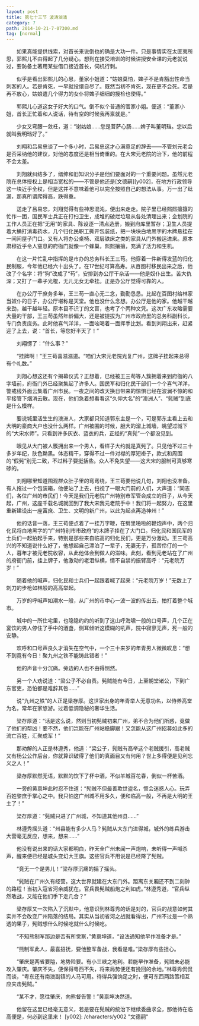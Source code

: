 ```yaml
---
layout: post
title: 第七十三节 波涛汹涌
category: 7
path: 2014-10-21-7-07300.md
tag: [normal]
---
```


　　如果真能提供线索，对首长来说倒也的确是大功一件。只是事情实在太匪夷所思，郭熙儿不由得起了几分疑心。想到在接受培训的时候讲授安全课的元老就说过，要防备土著用某些借口接近首长，伺机行刺。

　　似乎是看出郭熙儿的心思，董家小姐道：“姑娘莫怕，婢子不是肯豁出性命当刺客的人。若是肯死，一早就投缳自尽了。既然当初不肯死，现在更不会死。若是再不放心，姑娘遣几个得力的女仆将婢子细细的搜检也使得。”

　　郭熙儿心道这女子好大的口气。倒不似个普通的官家小姐。便道：“董家小姐，首长正忙着和人说话，待有空的时候我再禀就是。”

　　少女又弯腰一敛衽，道：“谢姑娘……您是菩萨心肠……婢子叫董明珰。您以后就叫我明珰好了。”

　　刘翔和吕易忠谈了一个多小时，吕易忠这才心满意足的辞去——不管刘元老会是否采纳他的建议，对他的态度还是相当倚重的。在大宋元老院的治下，他的前程不会太差。

　　刘翔就纠结多了，缙绅和旧知识分子是他们要面对的一个重要问题。虽然元老院在总体授权上是相当宽松的——不管是他还是[文德嗣][y002]，在地方行政领导这一块近乎全权，但是这并不意味着他可以完全按照自己的想法从事。万一出了纰漏，那真所谓爬得高，跌得重。

　　送走了吕易忠，刘翔觉得有些神思混沌，便出来走走。院子里已经熙熙攘攘的忙作一团，国民军士兵正在打扫卫生，成堆的破烂垃圾从各处清理出来；企划院的工作人员正在把“无用”的家具、陈设逐一清点造册，搬到府库里暂存；卫生人员提着大桶打消毒药水，几个归化民职工撕开包装纸，把一块块白地黑字的木牌悬挂在一间间屋子门口。又有人将办公桌椅、双层铁床之类的家具从门外搬运进来。原本肃穆近乎令人窒息的府衙门就像一个蜂巢，熙熙攘攘，充满了活力和生机。

　　在这一片忙乱中指挥的是市办的总务科长王三苟。他穿着一件新得发蓝的归化民制服，今年他已经六十出头了。在17世纪可算高寿。从百图村移民出来之后，他改了个名字：将“狗”改成了“苟”，安排到办公厅干杂活——他是奴仆出生。苦大仇深；又打了一辈子光棍，无儿无女无牵挂。正是办公厅觉得可靠的人。

　　在办公厅干庶务多年，王三苟一直心无二念，勤勤恳恳。比起在百图村给林家当奴仆的日子，办公厅堪称是天堂。他也没什么念想。办公厅是他的家。他越干越来劲，越干越年轻。原本目不识丁的文盲，也考了个丙种文凭。这次广东攻略需要大量的干部，王三苟虽然年龄偏大，还是被提拔为广州市政府里的总务科副科长，专门负责庶务。此时他喜气洋洋，一面吆喝着一面挥手比划。看到刘翔出来，赶紧迎了上去，说：“首长，等您好半天了！”

　　刘翔愣了：“什么事？”

　　“挂牌啊！”王三苟喜滋滋道。“咱们大宋元老院光复广州，这牌子挂起来总得有个礼数。”

　　刘翔心想这还有个揭幕仪式？正想着，已经被王三苟等人簇拥着来到府衙的八字墙前，府衙门外已经聚集起了许多人。国民军和归化民干部们一个个喜气洋洋，警戒线外面云集着广州市民。一夜之间的改天换日带来的惊惧已经在波澜不惊的和平接管下烟消云散。现在，他们急着想看看这“久仰大名”的“澳洲人”、“髡贼”到底是什么模样。

　　要说城里活生生的澳洲人，大家都只知道郭东主是一个，可是郭东主看上去和大明的豪商大户也没什么两样。广州被围的时候，胆大的溜上城墙，眺望过城下的“大宋水师”。只看到许多灰衣、蓝衣的兵，正经的“真髡”一个都没见到。

　　眼见从大门被人簇拥出来一个男人，看样子大约就是真髡了。只见他不过三十多岁年纪，肤色黝黑。体态精干，穿得不过一件对襟的厚短褂子，款式和周围的“假髡”别无二致，不过料子要挺括些。众人不免失望——这大宋的服制可真够寒碜的。

　　刘翔哪里知道围观群众肚子里的弯弯绕，王三苟要他说几句，刘翔也没准备。有人拖过一个包装箱，他便站了上去，扫视了一眼大门前的人们，大声道：“同志们，各位广州的市民们！今天是我们元老院广州特别市军管会成立的日子，从今天起，广州，这座千载名城就回到了我大宋我元老院手中！我们将一起努力，在这里重新建设出一座富庶、卫生、文明的新广州，以此为起点再造神州！”

　　他的话音一落，王三苟便点着了一挂万字鞭，在劈里啪啦的鞭炮声中，两个归化民将白地黑字的“广州特别市市政府”的木牌子挂在了大门口。归化民和国民军的士兵们一起拍起手来，特别是那些来自临高的归化民们，更是万分激动。王三苟高兴的不知道说什么好了，他想起自己漂泊了一辈子，无妻无子，孤苦伶仃的一个人，暮年才被元老院收容，从此他体会到做人的滋味。此刻，看到元老站在了广州的府衙门前，挂上牌子，他激动的老泪纵横，情不自禁的振臂高呼：“元老院万岁！”

　　随着他的喊声，归化民和士兵们一起跟着喊了起来：“元老院万岁！”无数上了刺刀的步枪如林般的高高举起。

　　万岁的呼喊声如潮水一般，从广州的市中心一波一波的传出去，拍打着整个城市。

　　城中的一所住宅里，也隐隐约约的听到了这山呼海啸一般的口号声，几个正在宴饮的男人停住了手中的酒盏，侧耳倾听这模糊的吼声，院中寂寥无声，死一般的安静。

　　欢呼和口号声良久才消失在空气中，一个三十来岁的年青男人微微叹息：“想不到竟有今日！聚九州之铁不能铸此错者！”

　　他的声音十分沉痛。旁边的人也不由得恻然。

　　另一个人劝说道：“梁公子不必自责。髡贼能有今日，上至朝堂诸公，下到广东官吏，恐怕都是难辞其咎……”

　　说“九州之铁”的人正是梁存厚。这世家出身的年青举人无意功名，以侍养高堂为名，常年在家悠游。过着低调隐秘的奢华生活。

　　梁存厚道：“话是这么说，然则当初髡贼初来广州，弟不合为他们所惑，竟做了他们的帮凶！要不然，他们岂能在广州站稳脚跟！又怎能从这广州招募如此多的流亡百姓，汇聚成军！”

　　那劝解的人正是林遵秀，他道：“梁公子，髡贼有高举这个老贼援引，高老贼又有杨公公作后台，你就算识破得了他们的真面目又有何用？世上多得便是见利忘义之人！”

　　梁存厚默然无语，默默的饮下了杯中酒，不似羊城百花春，倒似一杯苦酒。

　　一旁的黄禀坤此时忍不住道：“髡贼不但最善欺世盗名，惯会迷惑人心。玩弄百姓黎庶于掌心之中。我只怕这广州城不用多久，便和临高一般，不再是大明的王土了！”

　　梁存厚道：“髡贼只进了广州城，不知道其他州县……”

　　林遵秀摇头道：“州县能有多少人马？髡贼从大东门进得城，城外的练兵游击大营毫无反应，想来，想来……”

　　他没有说出来的话大家都明白，昨天全广州未闻一声炮响，未听得一声喊杀声，醒来便已经是城头变幻大王旗。这些官兵不用说是已经降了髡贼。

　　“竟无一个是男儿！”梁存厚沉痛的摇了摇头。

　　“髡贼在广州久有经营。这大世界就建在大东门外。距离东关厢还不到二刻钟的路程！当初入寇省河余威犹在。官兵畏髡贼船炮之利如虎。”林遵秀道，“官兵纵然敢战，又能在他们手下走几合？”

　　梁存厚又一次陷入了沉默中，他意识到林尊秀的话是对的，官兵的战意如何其实并不会改变广州陷落的结局。其实从当初省河之战就看得出，广州不过是一个熟透的果子，髡贼想什么时候吃就什么时候吃。

　　“不知熊制军那边是否有所觉察，”黄禀坤道，“设法通知他早作准备才是。”

　　“熊制军此人，最喜招抚，要他整军备战，我看是难。”梁存厚有些担心。

　　“肇庆是两省要隘，地势险要。有小三峡之地利。若能早作准备，髡贼未必能攻入肇庆。肇庆不失，便保得粤西不失，将来局势便还有挽回的余地。”林尊秀侃侃而谈，“粤东还有南澳副镇的人马可用。待得兵强饷足之时，便可东西两路策相互应夹击髡贼。”

　　“某不才，愿往肇庆，向熊督告警！”黄禀坤决然道。

　　他留在这里已经毫无意义，若是要在髡贼的统治下继续委曲求全，那他待在临高便是，何必到这里来！
[y002]: /characters/y002 "文德嗣"
